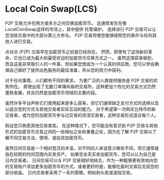 # Local Coin Swap(LCS)

P2P 交易允许在两方或多方之间交换加密货币。 这通常发生在像 LocalCoinSwap这样的市场上，其中提供 托管保护。 选择进行 P2P 交易可以让您消除交易中的大部分第三方参与。 P2P 交易将使您能够按照您的条件与任何其他人进行交易。

点对点 (P2P) 交易早在加密货币之前就已经存在。 然而，即使有了这场新的革命，它也已成为最大和最受欢迎的加密货币交换方式之一。 虽然这很容易做到，而且这是非常吸引人的一件事，但如果您想成为一个认真的供应商，您可以学会确保自己做好了提供出色服务的最佳准备，并从您的努力中获利。

对于任何事情，人们都有不同的需求。 为更广泛的人群提供服务是 P2P 交易的优势所在。 即使出现了无数订单簿风格的交易所，这种更加个性化的交易方式仍然蓬勃发展，并且仍然是加密货币领域的主要内容。

虽然许多平台声称它们使用起来是多么容易，但它们通常缺乏支付方式的选择以及以适合您的方式与其他交易者实际互动的能力。 对于希望第一次购买比特币的新交易者，或为您的加密货币参与过交易的资深交易者，这种交易形式适合每个人。

假设您只熟悉其他交易类型。 在这种情况下，您可能没有意识到 P2P 交易与其他形式的加密货币交易之间的一些相似之处和重叠之处，因为在了解 P2P 交易以了解不同交易方法、使用、或投资加密货币。

虽然日间交易是一个相对宽泛的术语，对不同的人来说意义略有不同，但它通常是指在较短的时间范围内买卖资产。 如果您全天买卖加密货币，您可以认为自己是日内交易者。 日间交易可以与 P2P 交易很好地结合，作为一种能够更有效地向您的交易账户添加更多加密货币的方式，或者更好的是，能够在盈利交易后兑现您的部分收益。 日内交易者采用了一系列策略，例如剥头皮或波段交易。

